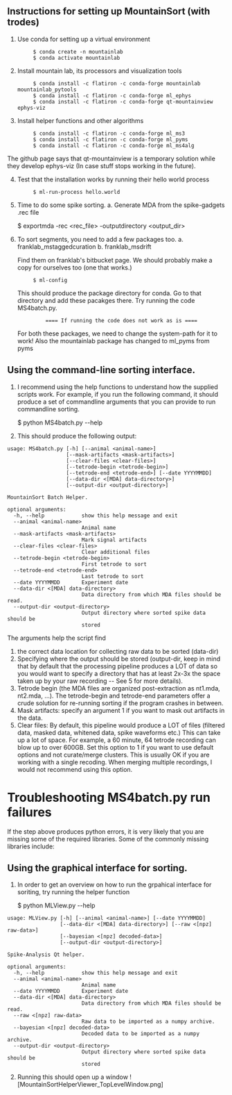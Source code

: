 ## Instructions for setting up MountainSort (with trodes)
1. Use conda for setting up a virtual environment

            $ conda create -n mountainlab
            $ conda activate mountainlab

2. Install mountain lab, its processors and visualization tools

            $ conda install -c flatiron -c conda-forge mountainlab mountainlab_pytools
            $ conda install -c flatiron -c conda-forge ml_ephys
            $ conda install -c flatiron -c conda-forge qt-mountainview ephys-viz

3. Install helper functions and other algorithms

            $ conda install -c flatiron -c conda-forge ml_ms3
            $ conda install -c flatiron -c conda-forge ml_pyms
            $ conda install -c flatiron -c conda-forge ml_ms4alg

The github page says that qt-mountainview is a temporary solution while they develop ephys-viz (In case stuff stops working in the future).

4. Test that the installation works by running their hello world process

            $ ml-run-process hello.world

5. Time to do some spike sorting.
    a. Generate MDA from the spike-gadgets .rec file

    $ exportmda -rec <rec_file> -outputdirectory <output_dir>

6. To sort segments, you need to add a few packages too.
    a. franklab_mstaggedcuration
    b. franklab_msdrift

    Find them on franklab's bitbucket page. We should probably make a copy for
    ourselves too (one that works.)

            $ ml-config

    This should produce the package directory for conda. Go to that directory
    and add these pacakges there. Try running the code MS4batch.py. 

                ==== If running the code does not work as is ====

    For both these packages, we need to change the system-path for it to work!
    Also the mountainlab package has changed to ml_pyms from pyms

## Using the command-line sorting interface.
1. I recommend using the help functions to understand how the supplied scripts work. For example, if you run the following command, it should produce a set of commandline arguments that you can provide to run commandline sorting.

    $ python MS4batch.py --help

2. This should produce the following output:

```
usage: MS4batch.py [-h] [--animal <animal-name>]
                   [--mask-artifacts <mask-artifacts>]
                   [--clear-files <clear-files>]
                   [--tetrode-begin <tetrode-begin>]
                   [--tetrode-end <tetrode-end>] [--date YYYYMMDD]
                   [--data-dir <[MDA] data-directory>]
                   [--output-dir <output-directory>]

MountainSort Batch Helper.

optional arguments:
  -h, --help            show this help message and exit
  --animal <animal-name>
                        Animal name
  --mask-artifacts <mask-artifacts>
                        Mark signal artifacts
  --clear-files <clear-files>
                        Clear additional files
  --tetrode-begin <tetrode-begin>
                        First tetrode to sort
  --tetrode-end <tetrode-end>
                        Last tetrode to sort
  --date YYYYMMDD       Experiment date
  --data-dir <[MDA] data-directory>
                        Data directory from which MDA files should be read.
  --output-dir <output-directory>
                        Output directory where sorted spike data should be
                        stored
```

The arguments help the script find 
1. the correct data location for collecting raw data to be sorted (data-dir)
2. Specifying where the output should be stored (output-dir, keep in mind that by default that the processing pipeline produces a LOT of data so you would want to specify a directory that has at least 2x-3x the space taken up by your raw recording -- See 5 for more details).
3. Tetrode begin (the MDA files are organized post-extraction as nt1.mda, nt2.mda, ...). The tetrode-begin and tetrode-end parameters offer a crude solution for re-running sorting if the program crashes in between.
4. Mask artifacts: specify an argument 1 if you want to mask out artifacts in the data.
5. Clear files: By default, this pipeline would produce a LOT of files (filtered data, masked data, whitened data, spike waveforms etc.) This can take up a lot of space. For example, a 60 minute, 64 tetrode recording can blow up to over 600GB. Set this option to 1 if you want to use default options and not curate/merge clusters. This is usually OK if you are working with a single recoding. When merging multiple recordings, I would not recommend using this option.

# Troubleshooting MS4batch.py run failures
If the step above produces python errors, it is very likely that you are missing some of the required libraries. Some of the commonly missing libraries include:

## Using the graphical interface for sorting.
1. In order to get an overview on how to run the grpahical interface for soriting, try running the helper function

    $ python MLView.py --help

```
usage: MLView.py [-h] [--animal <animal-name>] [--date YYYYMMDD]
                 [--data-dir <[MDA] data-directory>] [--raw <[npz] raw-data>]
                 [--bayesian <[npz] decoded-data>]
                 [--output-dir <output-directory>]

Spike-Analysis Qt helper.

optional arguments:
  -h, --help            show this help message and exit
  --animal <animal-name>
                        Animal name
  --date YYYYMMDD       Experiment date
  --data-dir <[MDA] data-directory>
                        Data directory from which MDA files should be read.
  --raw <[npz] raw-data>
                        Raw data to be imported as a numpy archive.
  --bayesian <[npz] decoded-data>
                        Decoded data to be imported as a numpy archive.
  --output-dir <output-directory>
                        Output directory where sorted spike data should be
                        stored
```

2. Running this should open up a window 
![MountainSortHelperViewer_TopLevelWindow.png]
